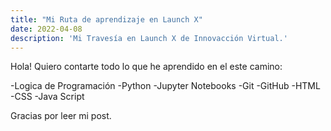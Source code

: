 ```yaml
---
title: "Mi Ruta de aprendizaje en Launch X"
date: 2022-04-08
description: 'Mi Travesía en Launch X de Innovacción Virtual.'
---
```


Hola! Quiero contarte todo lo que he aprendido en el este camino:


-Logica de Programación
-Python
-Jupyter Notebooks
-Git 
-GitHub
-HTML
-CSS
-Java Script


Gracias por leer mi post.
   
